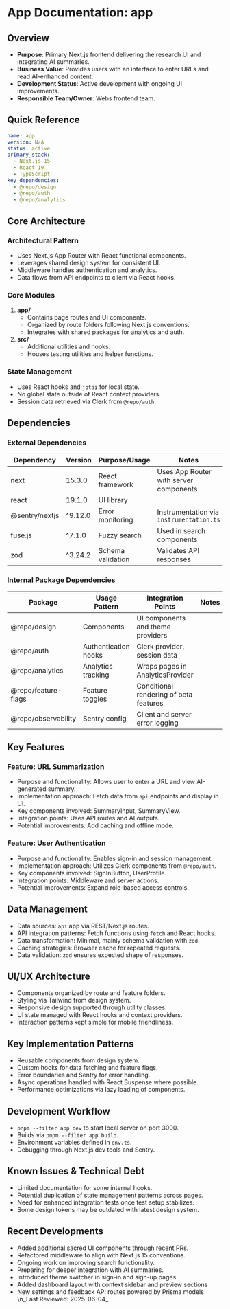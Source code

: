 # App Documentation: app

## Overview
- **Purpose**: Primary Next.js frontend delivering the research UI and integrating AI summaries.
- **Business Value**: Provides users with an interface to enter URLs and read AI-enhanced content.
- **Development Status**: Active development with ongoing UI improvements.
- **Responsible Team/Owner**: Webs frontend team.

## Quick Reference
```yaml
name: app
version: N/A
status: active
primary_stack:
  - Next.js 15
  - React 19
  - TypeScript
key_dependencies:
  - @repo/design
  - @repo/auth
  - @repo/analytics
```

## Core Architecture

### Architectural Pattern
- Uses Next.js App Router with React functional components.
- Leverages shared design system for consistent UI.
- Middleware handles authentication and analytics.
- Data flows from API endpoints to client via React hooks.

### Core Modules
1. **app/**
   - Contains page routes and UI components.
   - Organized by route folders following Next.js conventions.
   - Integrates with shared packages for analytics and auth.
2. **src/**
   - Additional utilities and hooks.
   - Houses testing utilities and helper functions.

### State Management
- Uses React hooks and `jotai` for local state.
- No global state outside of React context providers.
- Session data retrieved via Clerk from `@repo/auth`.

## Dependencies

### External Dependencies
| Dependency | Version | Purpose/Usage | Notes |
|------------|---------|--------------|-------|
| next | 15.3.0 | React framework | Uses App Router with server components |
| react | 19.1.0 | UI library | |
| @sentry/nextjs | ^9.12.0 | Error monitoring | Instrumentation via `instrumentation.ts` |
| fuse.js | ^7.1.0 | Fuzzy search | Used in search components |
| zod | ^3.24.2 | Schema validation | Validates API responses |

### Internal Package Dependencies
| Package | Usage Pattern | Integration Points | Notes |
|-----------|---------------|-------------------|-------|
| @repo/design | Components | UI components and theme providers | |
| @repo/auth | Authentication hooks | Clerk provider, session data | |
| @repo/analytics | Analytics tracking | Wraps pages in AnalyticsProvider | |
| @repo/feature-flags | Feature toggles | Conditional rendering of beta features | |
| @repo/observability | Sentry config | Client and server error logging | |

## Key Features

### Feature: URL Summarization
- Purpose and functionality: Allows user to enter a URL and view AI-generated summary.
- Implementation approach: Fetch data from `api` endpoints and display in UI.
- Key components involved: SummaryInput, SummaryView.
- Integration points: Uses API routes and AI outputs.
- Potential improvements: Add caching and offline mode.

### Feature: User Authentication
- Purpose and functionality: Enables sign-in and session management.
- Implementation approach: Utilizes Clerk components from `@repo/auth`.
- Key components involved: SignInButton, UserProfile.
- Integration points: Middleware and server actions.
- Potential improvements: Expand role-based access controls.

## Data Management
- Data sources: `api` app via REST/Next.js routes.
- API integration patterns: Fetch functions using `fetch` and React hooks.
- Data transformation: Minimal, mainly schema validation with `zod`.
- Caching strategies: Browser cache for repeated requests.
- Data validation: `zod` ensures expected shape of responses.

## UI/UX Architecture
- Components organized by route and feature folders.
- Styling via Tailwind from design system.
- Responsive design supported through utility classes.
- UI state managed with React hooks and context providers.
- Interaction patterns kept simple for mobile friendliness.

## Key Implementation Patterns
- Reusable components from design system.
- Custom hooks for data fetching and feature flags.
- Error boundaries and Sentry for error handling.
- Async operations handled with React Suspense where possible.
- Performance optimizations via lazy loading of components.

## Development Workflow
- `pnpm --filter app dev` to start local server on port 3000.
- Builds via `pnpm --filter app build`.
- Environment variables defined in `env.ts`.
- Debugging through Next.js dev tools and Sentry.

## Known Issues & Technical Debt
- Limited documentation for some internal hooks.
- Potential duplication of state management patterns across pages.
- Need for enhanced integration tests once test setup stabilizes.
- Some design tokens may be outdated with latest design system.

## Recent Developments
- Added additional sacred UI components through recent PRs.
- Refactored middleware to align with Next.js 15 conventions.
- Ongoing work on improving search functionality.
- Preparing for deeper integration with AI summaries.
- Introduced theme switcher in sign-in and sign-up pages
- Added dashboard layout with context sidebar and preview sections
- New settings and feedback API routes powered by Prisma models
\n_Last Reviewed: 2025-06-04_
